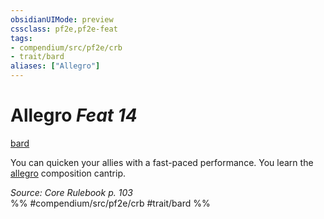 ```yaml
---
obsidianUIMode: preview
cssclass: pf2e,pf2e-feat
tags:
- compendium/src/pf2e/crb
- trait/bard
aliases: ["Allegro"]
---
```

# Allegro  *Feat 14*  
[bard](../../rules/traits/bard.md)  


You can quicken your allies with a fast-paced performance. You learn the [allegro](../spells/allegro.md) composition cantrip.

*Source: Core Rulebook p. 103*  
%% #compendium/src/pf2e/crb #trait/bard %%